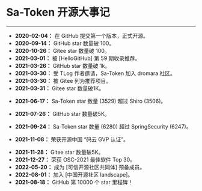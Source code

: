 # Sa-Token 开源大事记

--- 

- **2020-02-04：** 在 GitHub 提交第一个版本，正式开源。
- **2020-09-14：** GitHub star 数量破 100。
- **2020-10-26：** Gitee star 数量破 100。
- **2021-03-01：** 被 [HelloGitHub] 第 59 期收录推荐。
- **2021-03-26：** GitHub star 数量破 1k。
- **2021-03-30：** 受 TLog 作者邀请，Sa-Token 加入 dromara 社区。
- **2021-03-30：** 被 Gitee 列为推荐项目。
- **2021-03-31：** Gitee star 数量破1K。
<!-- - **2021-04-09：** GitHub star 数量破2K。 -->
<!-- - **2021-05-09：** Gitee star 数量破2K。 -->
<!-- - **2021-05-17：** GitHub star 数量破3K。 -->
- **2021-06-17：** Sa-Token star 数量 (3529) 超过 Shiro (3506)。
<!-- - **2021-07-15：** GitHub star 数量破4K。 -->
- **2021-07-26：** GitHub star 数量破5K。
<!-- - **2021-07-29：** Gitee star 数量破3K。 -->
<!-- - **2021-09-07：** GitHub star 数量破6K。 -->
- **2021-09-24：** Sa-Token star 数量 (6280) 超过 SpringSecurity (6247)。
<!-- - **2021-10-19：** Gitee star 数量破4K。 -->
- **2021-11-08：** 荣获开源中国 “码云 GVP 认证”。
<!-- - **2021-11-17：** GitHub star 数量破7K。 -->
- **2021-11-28：** Gitee star 数量破5K。
- **2021-12-27：** 荣获 OSC-2021 最佳软件 Top 30。
- **2022-05-20：** 成为 [可信开源社区共同体] 预备成员。
- **2022-08-01：** 加入 [中国开源社区 landscape]。
- **2021-08-18：** GitHub 第 10000 个 star 里程碑！


